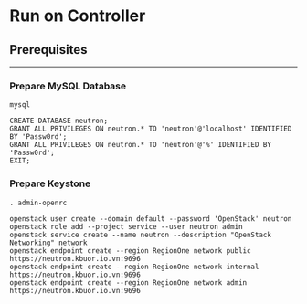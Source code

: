 # Run on Controller
## Prerequisites
---
### Prepare MySQL Database
```shell
mysql
```
```shell
CREATE DATABASE neutron;
GRANT ALL PRIVILEGES ON neutron.* TO 'neutron'@'localhost' IDENTIFIED BY 'Passw0rd';
GRANT ALL PRIVILEGES ON neutron.* TO 'neutron'@'%' IDENTIFIED BY 'Passw0rd';
EXIT;
```
### Prepare Keystone
```shell
. admin-openrc
```
```shell
openstack user create --domain default --password 'OpenStack' neutron
openstack role add --project service --user neutron admin
openstack service create --name neutron --description "OpenStack Networking" network
openstack endpoint create --region RegionOne network public https://neutron.kbuor.io.vn:9696
openstack endpoint create --region RegionOne network internal https://neutron.kbuor.io.vn:9696
openstack endpoint create --region RegionOne network admin https://neutron.kbuor.io.vn:9696
```
